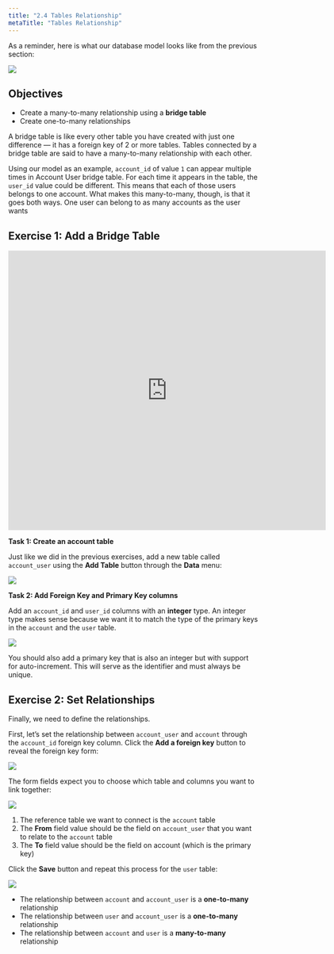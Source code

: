 ```yaml
---
title: "2.4 Tables Relationship"
metaTitle: "Tables Relationship"
---
```


As a reminder, here is what our database model looks like from the previous section:


![](https://paper-attachments.dropbox.com/s_3E94B2190A3BA2162BF331F8D8186E27E1E0F950AC3E66A083E4530ED6CD7B12_1580408137588_hasura-auth-perm-6.png)



## Objectives


- Create a many-to-many relationship using a **bridge table**
- Create one-to-many relationships

A bridge table is like every other table you have created with just one difference — it has a foreign key of 2 or more tables. Tables connected by a bridge table are said to have a many-to-many relationship with each other.

Using our model as an example, `account_id` of value `1` can appear multiple times in Account User bridge table. For each time it appears in the table, the `user_id` value could be different. This means that each of those users belongs to one account. What makes this many-to-many, though, is that it goes both ways. One user can belong to as many accounts as the user wants

## Exercise 1: Add a Bridge Table

<iframe src="https://player.vimeo.com/video/389833187" width="640" height="564" frameborder="0" allow="autoplay; fullscreen" allowfullscreen></iframe>

**Task 1: Create an account table**

Just like we did in the previous exercises, add a new table called `account_user` using the **Add Table** button through the **Data** menu:


![](https://paper-attachments.dropbox.com/s_818084DF86985F214D07736EAC56BFA386DB84F5EDD56671434B6943EBCA1FA8_1581016113754_image.png)


**Task 2: Add Foreign Key and Primary Key columns**

Add an `account_id` and `user_id` columns with an **integer** type. An integer type makes sense because we want it to match the type of the primary keys in the `account` and the `user` table.


![](https://paper-attachments.dropbox.com/s_818084DF86985F214D07736EAC56BFA386DB84F5EDD56671434B6943EBCA1FA8_1581016360032_image.png)


 
You should also add a primary key that is also an integer but with support for auto-increment. This will serve as the identifier and must always be unique.


## Exercise 2: Set Relationships

Finally, we need to define the relationships.

First, let’s set the relationship between `account_user` and `account` through the `account_id` foreign key column. Click the **Add a foreign key** button to reveal the foreign key form:


![](https://paper-attachments.dropbox.com/s_818084DF86985F214D07736EAC56BFA386DB84F5EDD56671434B6943EBCA1FA8_1581016521431_Screen+Shot+2020-02-06+at+11.14.57+AM.png)


The form fields expect you to choose which table and columns you want to link together:


![](https://paper-attachments.dropbox.com/s_818084DF86985F214D07736EAC56BFA386DB84F5EDD56671434B6943EBCA1FA8_1581016666437_Screen+Shot+2020-02-06+at+11.16.37+AM.png)

1. The reference table we want to connect is the `account` table
2. The **From** field value should be the field on `account_user` that you want to relate to the `account` table
3. The **To** field value should be the field on account (which is the primary key)

Click the **Save** button and repeat this process for the `user` table:


![](https://paper-attachments.dropbox.com/s_818084DF86985F214D07736EAC56BFA386DB84F5EDD56671434B6943EBCA1FA8_1581016911203_Screen+Shot+2020-02-06+at+11.21.24+AM.png)

- The relationship between `account` and `account_user` is a **one-to-many** relationship
- The relationship between `user` and `account_user` is a **one-to-many** relationship
- The relationship between `account` and `user` is a **many-to-many** relationship